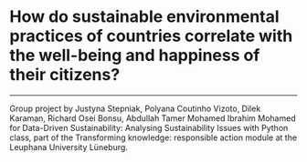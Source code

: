 # How do sustainable environmental practices of countries correlate with the well-being and happiness of their citizens?
------------------------------------------------------------------------------------------------------------------------
Group project by Justyna Stepniak, Polyana Coutinho Vizoto, Dilek Karaman, Richard Osei Bonsu, Abdullah Tamer Mohamed Ibrahim Mohamed for Data-Driven Sustainability: Analysing Sustainability Issues with Python class, part of the Transforming knowledge: responsible action module at the Leuphana University Lüneburg.


